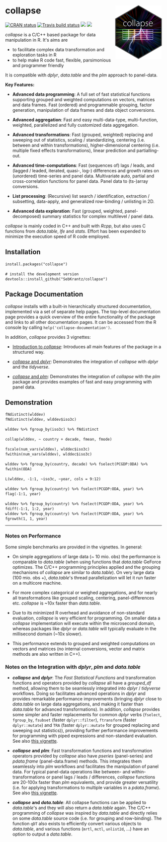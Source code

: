 # collapse <img src='misc/figures/collapse_logo_small.png' width="150px" align="right" />

<!-- badges: start -->
[![CRAN status](https://www.r-pkg.org/badges/version/collapse)](https://cran.r-project.org/package=collapse)
[![Travis build status](https://travis-ci.com/SebKrantz/collapse.svg?branch=master)](https://travis-ci.com/SebKrantz/collapse)
![](http://cranlogs.r-pkg.org/badges/collapse?color=blue)
![](http://cranlogs.r-pkg.org/badges/grand-total/collapse?color=blue)
<!-- badges: end -->

*collapse* is a C/C++ based package for data manipulation in R. It's aims are

* to facilitate complex data transformation and exploration tasks in R
* to help make R code fast, flexible, parsimonious and programmer friendly 

It is compatible with *dplyr*, *data.table* and the *plm* approach to panel-data.

**Key Features:**

*  **Advanced data programming**: A full set of fast statistical functions 
        supporting grouped and weighted computations on vectors, matrices and 
        data frames. Fast (ordered) and programmable grouping, factor 
        generation, manipulation of data frames and data object conversions.

*  **Advanced aggregation**: Fast and easy multi-data-type, multi-function, 
        weighted, parallelized and fully customized data aggregation.

*  **Advanced transformations**: Fast (grouped, weighted) replacing and 
        sweeping out of statistics, scaling / standardizing, centering (i.e. 
        between and within transformations), higher-dimensional centering 
        (i.e. multiple fixed effects transformations), linear 
        prediction and partialling-out. 

*  **Advanced time-computations**: Fast (sequences of) lags / leads, and 
        (lagged / leaded, iterated, quasi-, log-) differences and growth 
        rates on (unordered) time-series and panel data. Multivariate auto, 
        partial and cross-correlation functions for panel data. 
        Panel data to (ts-)array conversions. 

*  **List processing**: (Recursive) list search / identification, extraction / 
        subsetting, data-apply, and generalized row-binding / unlisting in 2D.

* **Advanced data exploration**: Fast (grouped, weighted, panel-decomposed) 
        summary statistics for complex multilevel / panel data. 

*collapse* is mainly coded in C++ and built with *Rcpp*, but also uses C functions from *data.table*, *lfe* and *stats*. Effort has been expended to minimize the 
execution speed of R code employed. 

## Installation

```{r}
install.packages("collapse")

# install the development version
devtools::install_github("SebKrantz/collapse")
```

## Package Documentation
*collapse* installs with a built-in hierarchically structured documentation, implemented via a set of separate help pages. The top-level documentation page provides a quick overview of the entire functionality of the package and links to all other documentation pages. It can be accessed from the R console by calling `help('collapse-documentation')`. 

In addition, *collapse* provides 3 vignettes:

* [Introduction to *collapse*](<https://cran.r-project.org/web/packages/collapse/vignettes/collapse_intro.html>): Introduces all main features of the package in a structured way.

* [*collapse* and *dplyr*](<https://cran.r-project.org/web/packages/collapse/vignettes/collapse_and_dplyr.html>): Demonstrates the integration of *collapse* with *dplyr* and the *tidyverse*.

* [*collapse* and *plm*](<https://cran.r-project.org/web/packages/collapse/vignettes/collapse_and_plm.html>): Demonstrates the integration of *collapse* with the *plm* package and provides examples of fast and easy programming with panel data. 

## Demonstration

```{r}
fNdistinct(wlddev)
fNdistinct(wlddev, wlddev$iso3c)

wlddev %>% fgroup_by(iso3c) %>% fNdistinct

collap(wlddev, ~ country + decade, fmean, fmode)

fscale(num_vars(wlddev), wlddec$iso3c)
fwithin(num_vars(wlddev), wlddec$iso3c)

wlddev %>% fgroup_by(country, decade) %>% fselect(PCGDP:ODA) %>% fwithin(ODA)

L(wlddev, -1:1, ~iso3c, ~year, cols = 9:12)

wlddev %>% fgroup_by(country) %>% fselect(PCGDP:ODA, year) %>% flag(-1:1, year)

wlddev %>% fgroup_by(country) %>% fselect(PCGDP:ODA, year) %>% fdiff(-1:1, 1:2, year)
wlddev %>% fgroup_by(country) %>% fselect(PCGDP:ODA, year) %>% fgrowth(1, 1, year)

```

<!--
## Contributing 
If you want to contribute, please fork and create a pull request for merging with the **development** branch. Presently I am particularly interested in fast algorithms to compute weighted medians and (weighted) quantiles. -->


***

### Notes on Performance 
Some simple benchmarks are provided in the vignettes. In general:

* On simple aggregations of large data (~ 10 mio. obs) the performance is comparable to *data.table* (when using functions that *data.table* GeForce optimizes. The C/C++ programming principles applied and the grouping mechanisms of *collapse* are similar to *data.table*). On very large data (100 mio. obs +), *data.table*'s thread parallelization will let it run faster on a multicore machine. 

* For more complex categorical or weighed aggregations, and for nearly all transformations like grouped scaling, centering, panel-differences etc. *collapse* is ~10x faster than *data.table*. 

* Due to its minimized R overhead and avoidance of non-standard evaluation, *collapse* is very efficient for programming. On smaller data a *collapse* implementation will execute within the microsecond domain, whereas packages like *dplyr* or *data.table* will typically evaluate in the millisecond domain (~10x slower).

* This performance extends to grouped and weighted computations on vectors and matrices (no internal conversions, vector and matrix methods are also written in C++). 

<!-- *collapse* is not limited to programming with data.frames and it is class-secure and attribute-preserving (thus it can be applied to data.table's, tibbles, grouped tibbles etc. and also to special atomic objects like time-series and time-series matrices etc.). -->

### Notes on the Integration with *dplyr*, *plm* and *data.table* 

* ***collapse*** **and** ***dplyr***: The *Fast Statistical Functions* and transformation functions and operators provided by *collapse* all have a *grouped_df* method, allowing them to be seamlessly integrated into *dplyr* / *tidyverse* workflows. Doing so facilitates advanced operations in *dplyr* and provides remarkable performance improvements (bringing *dplyr* close to *data.table* on large data aggregations, and making it faster than *data.table* for advanced transformations). In addition, *collapse* provides some simpler and faster replacements for common *dplyr* verbs (`fselect`, `fgroup_by`, `fsubset` (faster `dplyr::filter`), `ftransform` (faster `dplyr::mutate`) and `TRA` (faster `dplyr::mutate` for grouped replacing and sweeping out statistics)), providing further performance improvements for programming with piped expressions and non-standard evaluation. See also [this vignette](<https://cran.r-project.org/web/packages/collapse/vignettes/collapse_and_dplyr.html>). 

* ***collapse*** **and** ***plm***: Fast transformation functions and transformation operators provided by *collapse* also have *pseries* (panel-series) and *pdata.frame* (panel-data.frame) methods. This integrates them seamlessly into *plm* workflows and facilitates the manipulation of panel data. For typical panel-data operations like between- and within-transformations or panel lags / leads / differences, *collapse* functions are 20-100x faster than *plm* equivalents, and provide greater versatility (i.e. for applying transformations to multiple variables in a *pdata.frame*). See also [this vignette](<https://cran.r-project.org/web/packages/collapse/vignettes/collapse_and_plm.html>).

* ***collapse*** **and** ***data.table***: All collapse functions can be applied to *data.table*'s and they will also return a *data.table* again. The C/C++ programming of *collapse* was inspired by *data.table* and directly relies on some *data.table* source code (i.e. for grouping and row-binding). The function `qDT` also exists to efficiently convert various objects to *data.table*, and various functions (`mrtl`, `mctl`, `unlist2d`, ...) have an option to output a *data.table*. 


